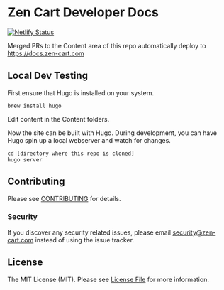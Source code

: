 # Zen Cart Developer Docs

[![Netlify Status](https://api.netlify.com/api/v1/badges/4d957b89-ea0c-46dc-93a2-2204d5a1a2b9/deploy-status)](https://app.netlify.com/sites/zencartdocs/deploys)

Merged PRs to the Content area of this repo automatically deploy to https://docs.zen-cart.com

## Local Dev Testing

First ensure that Hugo is installed on your system.

```
brew install hugo
```

Edit content in the Content folders.


Now the site can be built with Hugo. During development, you can have Hugo spin up a local webserver and watch for changes.

```
cd [directory where this repo is cloned]
hugo server
```

## Contributing

Please see [CONTRIBUTING](CONTRIBUTING.md) for details.

### Security

If you discover any security related issues, please email security@zen-cart.com instead of using the issue tracker.


## License

The MIT License (MIT). Please see [License File](LICENSE.md) for more information.
